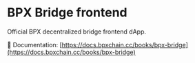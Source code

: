 # BPX Bridge frontend

Official BPX decentralized bridge frontend dApp.

📕 Documentation:
[https://docs.bpxchain.cc/books/bpx-bridge](https://docs.bpxchain.cc/books/bpx-bridge)
